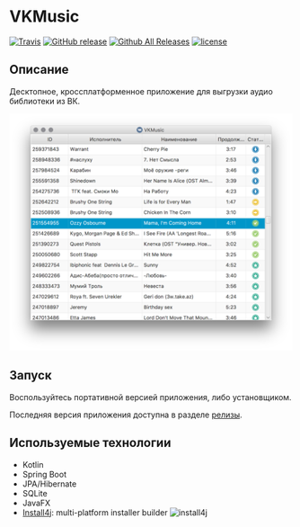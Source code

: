 # VKMusic
[![Travis](https://img.shields.io/travis/ruslanys/vkmusic.svg?style=flat-square&colorB=007EC6)](https://travis-ci.org/ruslanys/vkmusic)
[![GitHub release](https://img.shields.io/github/release/ruslanys/vkmusic.svg?style=flat-square)](https://github.com/ruslanys/vkmusic/releases)
[![Github All Releases](https://img.shields.io/github/downloads/ruslanys/vkmusic/total.svg?style=flat-square&colorB=007EC6)](https://github.com/ruslanys/vkmusic/releases)
[![license](https://img.shields.io/github/license/ruslanys/vkmusic.svg?style=flat-square)](https://github.com/ruslanys/vkmusic)

## Описание

Десктопное, кроссплатформенное приложение для выгрузки аудио библиотеки из ВК.

![Скриншот](docs/screen.png "Скриншот")


## Запуск

Воспользуйтесь портативной версией приложения, либо установщиком.

Последняя версия приложения доступна в разделе [релизы](https://github.com/ruslanys/vkmusic/releases).

## Используемые технологии

* Kotlin
* Spring Boot
* JPA/Hibernate
* SQLite
* JavaFX
* [Install4j](https://www.ej-technologies.com/products/install4j/overview.html): multi-platform installer builder ![install4j](https://www.ej-technologies.com/images/product_banners/install4j_small.png)
